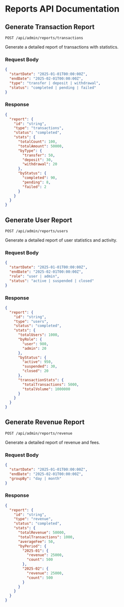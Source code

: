 # Reports API Documentation

## Generate Transaction Report
`POST /api/admin/reports/transactions`

Generate a detailed report of transactions with statistics.

### Request Body
```json
{
  "startDate": "2025-01-01T00:00:00Z",
  "endDate": "2025-02-01T00:00:00Z",
  "type": "transfer | deposit | withdrawal",
  "status": "completed | pending | failed"
}
```

### Response
```json
{
  "report": {
    "id": "string",
    "type": "transactions",
    "status": "completed",
    "stats": {
      "totalCount": 100,
      "totalAmount": 50000,
      "byType": {
        "transfer": 50,
        "deposit": 30,
        "withdrawal": 20
      },
      "byStatus": {
        "completed": 90,
        "pending": 8,
        "failed": 2
      }
    }
  }
}
```

## Generate User Report
`POST /api/admin/reports/users`

Generate a detailed report of user statistics and activity.

### Request Body
```json
{
  "startDate": "2025-01-01T00:00:00Z",
  "endDate": "2025-02-01T00:00:00Z",
  "role": "user | admin",
  "status": "active | suspended | closed"
}
```

### Response
```json
{
  "report": {
    "id": "string",
    "type": "users",
    "status": "completed",
    "stats": {
      "totalUsers": 1000,
      "byRole": {
        "user": 980,
        "admin": 20
      },
      "byStatus": {
        "active": 950,
        "suspended": 30,
        "closed": 20
      },
      "transactionStats": {
        "totalTransactions": 5000,
        "totalVolume": 1000000
      }
    }
  }
}
```

## Generate Revenue Report
`POST /api/admin/reports/revenue`

Generate a detailed report of revenue and fees.

### Request Body
```json
{
  "startDate": "2025-01-01T00:00:00Z",
  "endDate": "2025-02-01T00:00:00Z",
  "groupBy": "day | month"
}
```

### Response
```json
{
  "report": {
    "id": "string",
    "type": "revenue",
    "status": "completed",
    "stats": {
      "totalRevenue": 50000,
      "totalTransactions": 1000,
      "averageFee": 50,
      "byPeriod": {
        "2025-01": {
          "revenue": 25000,
          "count": 500
        },
        "2025-02": {
          "revenue": 25000,
          "count": 500
        }
      }
    }
  }
}
```
